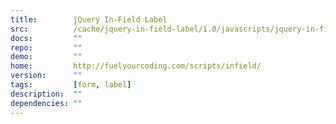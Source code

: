 ```yaml
---
title:        jQuery In-Field Label
src:          /cache/jquery-in-field-label/1.0/javascripts/jquery-in-field-label.js
docs:         ""
repo:         ""
demo:         ""
home:         http://fuelyourcoding.com/scripts/infield/
version:      ""
tags:         [form, label]
description:  ""
dependencies: ""
---
```


